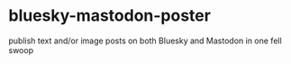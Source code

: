 # bluesky-mastodon-poster
publish text and/or image posts on both Bluesky and Mastodon in one fell swoop
